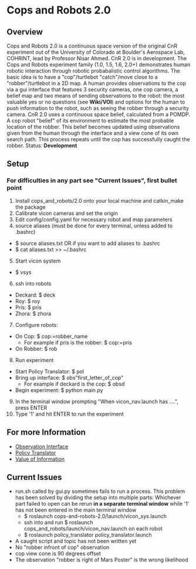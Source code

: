 # Cops and Robots 2.0
## Overview
Cops and Robots 2.0 is a continuous space version of the original CnR experiment out of the University of Colorado at Boulder's Aerospace Lab, COHRINT, lead by Professor Nisar Ahmed. CnR 2.0 is in development. The Cops and Robots experiment family (1.0, 1.5, 1.6, 2.0+) demonstrates human robotic interaction through robotic probabalistic control algorithms. The basic idea is to have a "cop"/turtlebot "catch"/move close to a "robber"/turtlebot in a 2D map. A human provides observations to the cop via a gui interface that features 3 security cameras, one cop camera, a belief map and two means of sending observations to the robot: the most valuable yes or no questions (see **Wiki/VOI**) and options for the human to push information to the robot, such as seeing the robber through a security camera. CnR 2.0 uses a continuous space belief, calculated from a POMDP. A cop robot "belief" of its environment to estimate the most probable location of the robber. This belief becomes updated using observations given from the human through the interface and a view cone of its own search path. This process repeats until the cop has successfully caught the robber.
Status: **Development**
## Setup
### **For difficulties in any part see "Current Issues", first bullet point** ###
1) Install cops_and_robots/2.0 onto your local machine and catkin_make the package
2) Calibrate vicon cameras and set the origin
3) Edit config/config.yaml for necessary robot and map parameters
4) source aliases (must be done for every terminal, unless added to .bashrc)
 - $ source aliases.txt
 OR if you want to add aliases to .bashrc
 - $ cat aliases.txt >> ~/.bashrc
5) Start vicon system
 - $ vsys
6) ssh into robots
 - Deckard: $ deck
 - Roy: $ roy
 - Pris: $ pris
 - Zhora: $ zhora
7) Configure robots:
 - On Cop: $ cop:=robber_name
   - For example if pris is the robber: $ cop:=pris
 - On Robber: $ rob
8) Run experiment
 - Start Policy Translator: $ pol
 - Bring up interface: $ obs"first_letter_of_cop"
   - For example if deckard is the cop: $ obsd
 - Begin experiment: $ python main.py
9) In the terminal window prompting "When vicon_nav.launch has ....", press ENTER
10) Type '1' and hit ENTER to run the experiment


## For more Information
* [Observation Interface](https://github.com/COHRINT/cops-and-robots-2.0/wiki/Observation-Interface)
* [Policy Translator](https://github.com/COHRINT/cops-and-robots-2.0/wiki/Policy-Translator)
* [Value of Information](https://github.com/COHRINT/cops-and-robots-2.0/wiki/Questions-and-Value-of-Information)

## Current Issues

* run.sh called by gui.py sometimes fails to run a process.
	This problem has been solved by dividing the setup into multiple parts:
	Whichever part failed to open can be rerun **in a separate terminal window** while '1' has not been entered in the main terminal window
	- $ roslaunch cops-and-robots-2.0/launch/vicon_sys.launch
	- ssh into and run $ roslaunch cops_and_robots/launch/vicon_nav.launch on each robot
	- $ roslaunch policy_translator policy_translator.launch
* A caught script and topic has not been written yet
* No "robber infront of cop" observation
* cop view cone is 90 degrees offset
* The observation "robber is right of Mars Poster" is the wrong likelihood
